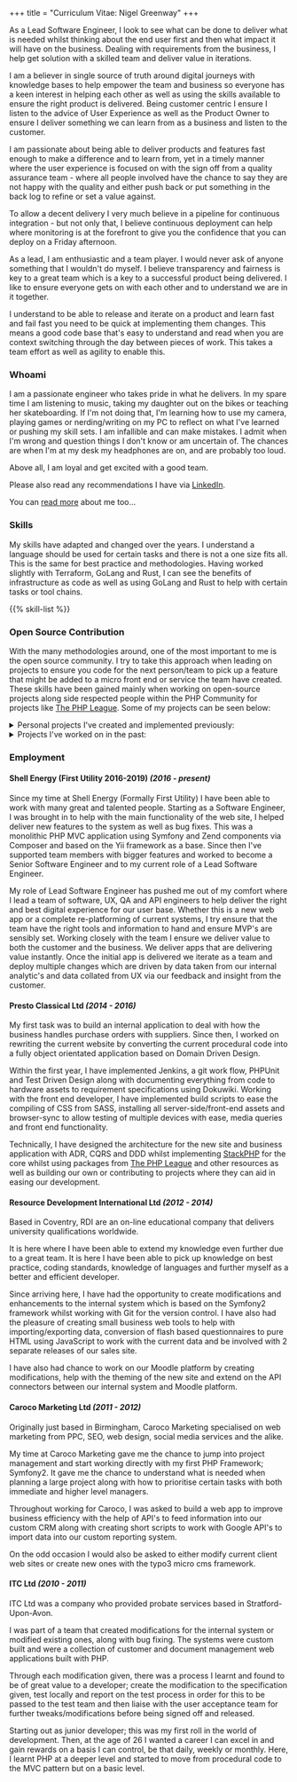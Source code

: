 +++
title = "Curriculum Vitae: Nigel Greenway"
+++

As a Lead Software Engineer, I look to see what can be done to deliver what is needed whilst thinking about the end user first and then what impact it will have on the business. Dealing with requirements from the business, I help get solution with a skilled team and deliver value in iterations.

I am a believer in single source of truth around digital journeys with knowledge bases to help empower the team and business so everyone has a keen interest in helping each other as well as using the skills available to ensure the right product is delivered. Being customer centric I ensure I listen to the advice of User Experience as well as the Product Owner to ensure I deliver something we can learn from as a business and listen to the customer.

I am passionate about being able to deliver products and features fast enough to make a difference and to learn from, yet in a timely manner where the user experience is focused on with the sign off from a quality assurance team - where all people involved have the chance to say they are not happy with the quality and either push back or put something in the back log to refine or set a value against.

To allow a decent delivery I very much believe in a pipeline for continuous integration - but not only that, I believe continuous deployment can help where monitoring is at the forefront to give you the confidence that you can deploy on a Friday afternoon.

As a lead, I am enthusiastic and a team player. I would never ask of anyone something that I wouldn't do myself. I believe transparency and fairness is key to a great team which is a key to a successful product being delivered. I like to ensure everyone gets on with each other and to understand we are in it together.

I understand to be able to release and iterate on a product and learn fast and fail fast you need to be quick at implementing them changes. This means a good code base that's easy to understand and read when you are context switching through the day between pieces of work. This takes a team effort as well as agility to enable this.

### Whoami

I am a passionate engineer who takes pride in what he delivers. In my spare time I am listening to music, taking my daughter out on the bikes or teaching her skateboarding. If I'm not doing that, I'm learning how to use my camera, playing games or nerding/writing on my PC to reflect on what I've learned or pushing my skill sets. I am infallible and can make mistakes. I admit when I'm wrong and question things I don't know or am uncertain of. The chances are when I'm at my desk my headphones are on, and are probably too loud. 

Above all, I am loyal and get excited with a good team.

Please also read any recommendations I have via <a href="https://www.linkedin.com/in/nigel-greenway-a5710a45/" target="_blank">LinkedIn</a>.

You can <a href="/whoami">read more</a> about me too...

### Skills

My skills have adapted and changed over the years. I understand a language should be used for certain tasks and there is not a one size fits all. This is the same for best practice and methodologies. Having worked slightly with Terraform, GoLang and Rust, I can see the benefits of infrastructure as code as well as using GoLang and Rust to help with certain tasks or tool chains.

{{% skill-list %}}

### Open Source Contribution

With the many methodologies around, one of the most important to me is the open source community. I try to take this approach when leading on projects to ensure you code for the next person/team to pick up a feature that might be added to a micro front end or service the team have created. These skills have been gained mainly when working on open-source projects along side respected people within the PHP Community for projects like <a href="https://thephpleague.com/" target="_blank">The PHP League</a>. Some of my projects can be seen below:

<details>
  <summary>Personal projects I've created and implemented previously:</summary>
  <a href="https://github.com/NigelGreenway/Demander" target="_blank">https://github.com/NigelGreenway/Demander</a><br>
  <a href="https://github.com/NigelGreenway/Demander-Container-Plugin" target="_blank">https://github.com/NigelGreenway/Demander-Container-Plugin</a><br>
  <a href="https://github.com/NigelGreenway/signa" target="_blank">https://github.com/NigelGreenway/signa</a><br>
  <a href="https://github.com/NigelGreenway/Tutis" target="_blank">https://github.com/NigelGreenway/Tutis</a><br>
  <a href="https://github.com/NigelGreenway/route-generator-plugin" target="_blank">https://github.com/NigelGreenway/route-generator-plugin</a><br>
  <a href="https://github.com/NigelGreenway/inuitcss.plugins.iglu" target="_blank">https://github.com/NigelGreenway/inuitcss.plugins.iglu</a><br>
</details>

<details>
  <summary>Projects I've worked on in the past:</summary>
 <a href="https://github.com/slimphp/Twig-View/pulls/NigelGreenway" target="_blank">https://github.com/slimphp/Twig-View/pulls/NigelGreenway</a><br>
 <a href="https://github.com/AndrewCarterUK/SimpleRoute/pulls/NigelGreenway" target="_blank">https://github.com/AndrewCarterUK/SimpleRoute/pulls/NigelGreenway</a><br>
</details>

### Employment

#### Shell Energy (First Utility 2016-2019) _(2016 - present)_

Since my time at Shell Energy (Formally First Utility) I have been able to work with many great and talented people. Starting as a Software Engineer, I was brought in to help with the main functionality of the web site, I helped deliver new features to the system as well as bug fixes. This was a monolithic PHP MVC application using Symfony and Zend components via Composer and based on the Yii framework as a base. Since then I've supported team members with bigger features and worked to become a Senior Software Engineer and to my current role of a Lead Software Engineer.

My role of Lead Software Engineer has pushed me out of my comfort where I lead a team of software, UX, QA and API engineers to help deliver the right and best
 digital experience for our user base. Whether this is a new web app or a complete re-platforming of current systems, I try ensure that the team have the right tools and information to hand and ensure MVP's are sensibly set. Working closely with the team I ensure we deliver value to both the customer and the business. We deliver apps that are delivering value instantly. Once the initial app is delivered we iterate as a team and deploy multiple changes which are driven by data taken from our internal analytic's and data collated from UX via our feedback and insight from the customer.

#### Presto Classical Ltd _(2014 - 2016)_

My first task was to build an internal application to deal with how the business handles purchase orders with suppliers. Since then, I worked on rewriting the current website by converting the current procedural code into a fully object orientated application based on Domain Driven Design.

Within the first year, I have implemented Jenkins, a git work flow, PHPUnit and Test Driven Design along with documenting everything from code to hardware assets to requirement specifications using Dokuwiki. Working with the front end developer, I have implemented build scripts to ease the compiling of CSS from SASS, installing all server-side/front-end assets and browser-sync to allow testing of multiple devices with ease, media queries and front end functionality.

Technically, I have designed the architecture for the new site and business application with ADR, CQRS and DDD whilst implementing [StackPHP](http://stackphp.com/) for the core whilst using packages from [The PHP League](https://thephpleague.com/) and other resources as well as building our own or contributing to projects where they can aid in easing our development.

#### Resource Development International Ltd _(2012 - 2014)_

Based in Coventry, RDI are an on-line educational company that delivers university qualifications worldwide.

It is here where I have been able to extend my knowledge even further due to a great team. It is here I have been able to pick up knowledge on best practice, coding standards, knowledge of languages and further myself as a better and efficient developer.

Since arriving here, I have had the opportunity to create modifications and enhancements to the internal system which is based on the Symfony2 framework whilst working with Git for the version control. I have also had the pleasure of creating small business web tools to help with importing/exporting data, conversion of flash based questionnaires to pure HTML using JavaScript to work with the current data and be involved with 2 separate releases of our sales site.

I have also had chance to work on our Moodle platform by creating modifications, help with the theming of the new site and extend on the API connectors between our internal system and Moodle platform.

#### Caroco Marketing Ltd _(2011 - 2012)_

Originally just based in Birmingham, Caroco Marketing specialised on web marketing from PPC, SEO, web design, social media services and the alike.

My time at Caroco Marketing gave me the chance to jump into project management and start working directly with my first PHP Framework; Symfony2. It gave me the chance to understand what is needed when planning a large project along with how to prioritise certain tasks with both immediate and higher level managers.

Throughout working for Caroco, I was asked to build a web app to improve business efficiency with the help of API's to feed information into our custom CRM along with creating short scripts to work with Google API's to import data into our custom reporting system.

On the odd occasion I would also be asked to either modify current client web sites or create new ones with the typo3 micro cms framework.

#### ITC Ltd _(2010 - 2011)_

ITC Ltd was a company who provided probate services based in Stratford-Upon-Avon.

I was part of a team that created modifications for the internal system or modified existing ones, along with bug fixing. The systems were custom built and were a collection of customer and document management web applications built with PHP.

Through each modification given, there was a process I learnt and found to be of great value to a developer; create the modification to the specification given, test locally and report on the test process in order for this to be passed to the test team and then liaise with the user acceptance team for further tweaks/modifications before being signed off and released.

Starting out as junior developer; this was my first roll in the world of development. Then, at the age of 26 I wanted a career I can excel in and gain rewards on a basis I can control, be that daily, weekly or monthly. Here, I learnt PHP at a deeper level and started to move from procedural code to the MVC pattern but on a basic level.
